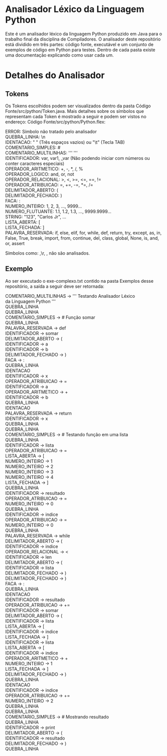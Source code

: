 # Analisador Léxico da Linguagem Python
Este é um analisador léxico da linguagem Python produzido em Java para o trabalho final da disciplina de Compiladores. O analisador deste repositório está dividido em três partes: código fonte, executável e um conjunto de exemplos de código em Python para testes. Dentro de cada pasta existe uma documentação explicando como usar cada um.

# Detalhes do Analisador
## Tokens
Os Tokens escolhidos podem ser visualizados dentro da pasta Código Fonte/src/python/Token.java. Mais detalhes sobre os símbolos que representam cada Token é mostrado a seguir e podem ser vistos no endereço: Código Fonte/src/python/Python.flex:

ERROR: Símbolo não tratado pelo analisador<br />
QUEBRA_LINHA: \n<br />
IDENTACAO: "   " (Três espaços vazios) ou "\t" (Tecla TAB)<br />
COMENTARIO_SIMPLES: #<br />
COMENTARIO_MULTILINHAS: ''' '''<br />
IDENTIFICADOR: var, var1, _var (Não podendo iniciar com números ou conter caracteres especiais)<br />
OPERADOR_ARITMETICO: +, -, *, /, %<br />
OPERADOR_LOGICO: and, or, not<br />
OPERADOR_RELACIONAL: >, <, >=, <=, ==, !=<br />
OPERADOR_ATRIBUICAO: =, +=, -=, *=, /=<br />
DELIMITADOR_ABERTO: (<br />
DELIMITADOR_FECHAOD: )<br />
FACA: :<br />
NUMERO_INTEIRO: 1, 2, 3, ..., 9999...<br />
NUMERO_FLUTUANTE: 1.1, 1.2, 1.3, ..., 9999.9999...<br />
STRING: "123", "Carlos Jr", ...<br />
LISTA_ABERTA: [<br />
LISTA_FECHADA: ]<br />
PALAVRA_RESERVADA: if, else, elif, for, while, def, return, try, except, as, in, False, True, break, import, from, continue, del, class, global, None, is, and, or, assert<br />

Símbolos como:  ,\r, , não são analisados.

## Exemplo
Ao ser executado o exe-complexo.txt contido na pasta Exemplos desse repositório, a saída a seguir deve ser retornada:

COMENTARIO_MULTILINHAS -> ''' Testando Analisador Léxico<br />
da Linguagem Python '''<br />
QUEBRA_LINHA<br />
QUEBRA_LINHA<br />
COMENTARIO_SIMPLES -> # Função somar<br />
QUEBRA_LINHA<br />
PALAVRA_RESERVADA -> def<br />
IDENTIFICADOR -> somar<br />
DELIMITADOR_ABERTO -> (<br />
IDENTIFICADOR -> a<br />
IDENTIFICADOR -> b<br />
DELIMITADOR_FECHADO -> )<br />
FACA -> :<br />
QUEBRA_LINHA<br />
IDENTACAO<br />
IDENTIFICADOR -> x<br />
OPERADOR_ATRIBUICAO -> =<br />
IDENTIFICADOR -> a<br />
OPERADOR_ARITMETICO -> +<br />
IDENTIFICADOR -> b<br />
QUEBRA_LINHA<br />
IDENTACAO<br />
PALAVRA_RESERVADA -> return<br />
IDENTIFICADOR -> x<br />
QUEBRA_LINHA<br />
QUEBRA_LINHA<br />
COMENTARIO_SIMPLES -> # Testando função em uma lista<br />
QUEBRA_LINHA<br />
IDENTIFICADOR -> lista<br />
OPERADOR_ATRIBUICAO -> =<br />
LISTA_ABERTA -> [<br />
NUMERO_INTEIRO -> 1<br />
NUMERO_INTEIRO -> 2<br />
NUMERO_INTEIRO -> 3<br />
NUMERO_INTEIRO -> 4<br />
LISTA_FECHADA -> ]<br />
QUEBRA_LINHA<br />
IDENTIFICADOR -> resultado<br />
OPERADOR_ATRIBUICAO -> =<br />
NUMERO_INTEIRO -> 0<br />
QUEBRA_LINHA<br />
IDENTIFICADOR -> indice<br />
OPERADOR_ATRIBUICAO -> =<br />
NUMERO_INTEIRO -> 0<br />
QUEBRA_LINHA<br />
PALAVRA_RESERVADA -> while<br />
DELIMITADOR_ABERTO -> (<br />
IDENTIFICADOR -> indice<br />
OPERADOR_RELACIONAL -> <<br />
IDENTIFICADOR -> len<br />
DELIMITADOR_ABERTO -> (<br />
IDENTIFICADOR -> lista<br />
DELIMITADOR_FECHADO -> )<br />
DELIMITADOR_FECHADO -> )<br />
FACA -> :<br />
QUEBRA_LINHA<br />
IDENTACAO<br />
IDENTIFICADOR -> resultado<br />
OPERADOR_ATRIBUICAO -> +=<br />
IDENTIFICADOR -> somar<br />
DELIMITADOR_ABERTO -> (<br />
IDENTIFICADOR -> lista<br />
LISTA_ABERTA -> [<br />
IDENTIFICADOR -> indice<br />
LISTA_FECHADA -> ]<br />
IDENTIFICADOR -> lista<br />
LISTA_ABERTA -> [<br />
IDENTIFICADOR -> indice<br />
OPERADOR_ARITMETICO -> +<br />
NUMERO_INTEIRO -> 1<br />
LISTA_FECHADA -> ]<br />
DELIMITADOR_FECHADO -> )<br />
QUEBRA_LINHA<br />
IDENTACAO<br />
IDENTIFICADOR -> indice<br />
OPERADOR_ATRIBUICAO -> +=<br />
NUMERO_INTEIRO -> 2<br />
QUEBRA_LINHA<br />
QUEBRA_LINHA<br />
COMENTARIO_SIMPLES -> # Mostrando resultado<br />
QUEBRA_LINHA<br />
IDENTIFICADOR -> print<br />
DELIMITADOR_ABERTO -> (<br />
IDENTIFICADOR -> resultado<br />
DELIMITADOR_FECHADO -> )<br />
QUEBRA_LINHA<br />
